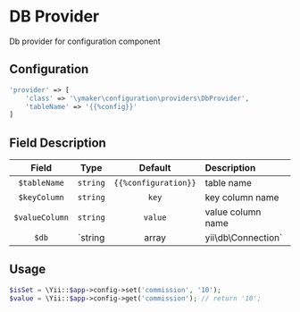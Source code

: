 DB Provider
===========
Db provider for configuration component

Configuration
-------------
```php
'provider' => [
    'class' => '\ymaker\configuration\providers\DbProvider',
    'tableName' => '{{%config}}'
]
```
Field Description
-----------------

|Field         |Type                              |Default             |Description        |
|:------------:|:--------------------------------:|:------------------:|:------------------|
|`$tableName`  |`string`                          |`{{%configuration}}`|table name         |
|`$keyColumn`  |`string`                          |`key`               |key column name    |
|`$valueColumn`|`string`                          |`value`             |value column name  |
|`$db`         |`string|array|yii\db\Connection`  |`db`                |database connection|

Usage
-----
```php
$isSet = \Yii::$app->config->set('commission', '10');
$value = \Yii::$app->config->get('commission'); // return '10';
```
